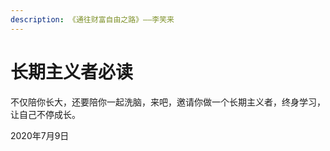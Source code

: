 ```yaml
---
description: 《通往财富自由之路》——李笑来
---
```


# 长期主义者必读

不仅陪你长大，还要陪你一起洗脑，来吧，邀请你做一个长期主义者，终身学习，让自己不停成长。

2020年7月9日



